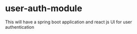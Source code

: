 # user-auth-module
This will have a spring boot application and react js UI for user authentication
